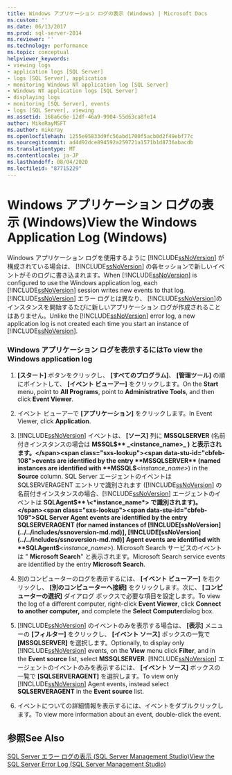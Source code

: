 ```yaml
---
title: Windows アプリケーション ログの表示 (Windows) | Microsoft Docs
ms.custom: ''
ms.date: 06/13/2017
ms.prod: sql-server-2014
ms.reviewer: ''
ms.technology: performance
ms.topic: conceptual
helpviewer_keywords:
- viewing logs
- application logs [SQL Server]
- logs [SQL Server], application
- monitoring Windows NT application log [SQL Server]
- Windows NT application logs [SQL Server]
- displaying logs
- monitoring [SQL Server], events
- logs [SQL Server], viewing
ms.assetid: 168a6c6e-12df-46a9-9904-55d63ca8fe14
author: MikeRayMSFT
ms.author: mikeray
ms.openlocfilehash: 1255e95833d9fc56abd1700f5acb0d2f49ebf77c
ms.sourcegitcommit: ad4d92dce894592a259721a1571b1d8736abacdb
ms.translationtype: MT
ms.contentlocale: ja-JP
ms.lasthandoff: 08/04/2020
ms.locfileid: "87715229"
---
```

# <a name="view-the-windows-application-log-windows"></a><span data-ttu-id="cbfeb-102">Windows アプリケーション ログの表示 (Windows)</span><span class="sxs-lookup"><span data-stu-id="cbfeb-102">View the Windows Application Log (Windows)</span></span>
  <span data-ttu-id="cbfeb-103">Windows アプリケーション ログを使用するように [!INCLUDE[ssNoVersion](../../includes/ssnoversion-md.md)] が構成されている場合は、 [!INCLUDE[ssNoVersion](../../includes/ssnoversion-md.md)] の各セッションで新しいイベントがそのログに書き込まれます。</span><span class="sxs-lookup"><span data-stu-id="cbfeb-103">When [!INCLUDE[ssNoVersion](../../includes/ssnoversion-md.md)] is configured to use the Windows application log, each [!INCLUDE[ssNoVersion](../../includes/ssnoversion-md.md)] session writes new events to that log.</span></span> <span data-ttu-id="cbfeb-104">[!INCLUDE[ssNoVersion](../../includes/ssnoversion-md.md)] エラー ログとは異なり、 [!INCLUDE[ssNoVersion](../../includes/ssnoversion-md.md)]のインスタンスを開始するたびに新しいアプリケーション ログが作成されることはありません。</span><span class="sxs-lookup"><span data-stu-id="cbfeb-104">Unlike the [!INCLUDE[ssNoVersion](../../includes/ssnoversion-md.md)] error log, a new application log is not created each time you start an instance of [!INCLUDE[ssNoVersion](../../includes/ssnoversion-md.md)].</span></span>  
  
### <a name="to-view-the-windows-application-log"></a><span data-ttu-id="cbfeb-105">Windows アプリケーション ログを表示するには</span><span class="sxs-lookup"><span data-stu-id="cbfeb-105">To view the Windows application log</span></span>  
  
1.  <span data-ttu-id="cbfeb-106">**[スタート]** ボタンをクリックし、 **[すべてのプログラム]**、 **[管理ツール]** の順にポイントして、 **[イベント ビューアー]** をクリックします。</span><span class="sxs-lookup"><span data-stu-id="cbfeb-106">On the **Start** menu, point to **All Programs**, point to **Administrative Tools**, and then click **Event Viewer**.</span></span>  
  
2.  <span data-ttu-id="cbfeb-107">イベント ビューアーで **[アプリケーション]** をクリックします。</span><span class="sxs-lookup"><span data-stu-id="cbfeb-107">In Event Viewer, click **Application**.</span></span>  
  
3.  [!INCLUDE[ssNoVersion](../../includes/ssnoversion-md.md)] <span data-ttu-id="cbfeb-108">イベントは、 **[ソース]** 列に **MSSQLSERVER** (名前付きインスタンスの場合は **MSSQL$** _<instance_name>_ ) と表示されます。</span><span class="sxs-lookup"><span data-stu-id="cbfeb-108">events are identified by the entry **MSSQLSERVER** (named instances are identified with **MSSQL$**_<instance_name>_) in the **Source** column.</span></span> <span data-ttu-id="cbfeb-109">SQL Server エージェントのイベントは SQLSERVERAGENT エントリで識別されます ([!INCLUDE[ssNoVersion](../../includes/ssnoversion-md.md)] の名前付きインスタンスの場合、[!INCLUDE[ssNoVersion](../../includes/ssnoversion-md.md)] エージェントのイベントは **SQLAgent$** \<*instance_name*> で識別されます)。</span><span class="sxs-lookup"><span data-stu-id="cbfeb-109">SQL Server Agent events are identified by the entry SQLSERVERAGENT (for named instances of [!INCLUDE[ssNoVersion](../../includes/ssnoversion-md.md)], [!INCLUDE[ssNoVersion](../../includes/ssnoversion-md.md)] Agent events are identified with **SQLAgent$**\<*instance_name*>).</span></span> <span data-ttu-id="cbfeb-110">Microsoft Search サービスのイベントは " **Microsoft Search**" と表示されます。</span><span class="sxs-lookup"><span data-stu-id="cbfeb-110">Microsoft Search service events are identified by the entry **Microsoft Search**.</span></span>  
  
4.  <span data-ttu-id="cbfeb-111">別のコンピューターのログを表示するには、 **[イベント ビューアー]** を右クリックし、 **[別のコンピューターへ接続]** をクリックします。次に、 **[コンピューターの選択]** ダイアログ ボックスで必要な項目を設定します。</span><span class="sxs-lookup"><span data-stu-id="cbfeb-111">To view the log of a different computer, right-click **Event Viewer**, click **Connect to another computer,** and complete the **Select Computer**dialog box.</span></span>  
  
5.  <span data-ttu-id="cbfeb-112">[!INCLUDE[ssNoVersion](../../includes/ssnoversion-md.md)] のイベントのみを表示する場合は、 **[表示]** メニューの **[フィルター]** をクリックし、 **[イベント ソース]** ボックスの一覧で **[MSSQLSERVER]** を選択します。</span><span class="sxs-lookup"><span data-stu-id="cbfeb-112">Optionally, to display only [!INCLUDE[ssNoVersion](../../includes/ssnoversion-md.md)] events, on the **View** menu click **Filter**, and in the **Event source** list, select **MSSQLSERVER**.</span></span> <span data-ttu-id="cbfeb-113">[!INCLUDE[ssNoVersion](../../includes/ssnoversion-md.md)] エージェントのイベントのみを表示するには、 **[イベント ソース]** ボックスの一覧で **[SQLSERVERAGENT]** を選択します。</span><span class="sxs-lookup"><span data-stu-id="cbfeb-113">To view only [!INCLUDE[ssNoVersion](../../includes/ssnoversion-md.md)] Agent events, instead select **SQLSERVERAGENT** in the **Event source** list.</span></span>  
  
6.  <span data-ttu-id="cbfeb-114">イベントについての詳細情報を表示するには、イベントをダブルクリックします。</span><span class="sxs-lookup"><span data-stu-id="cbfeb-114">To view more information about an event, double-click the event.</span></span>  
  
## <a name="see-also"></a><span data-ttu-id="cbfeb-115">参照</span><span class="sxs-lookup"><span data-stu-id="cbfeb-115">See Also</span></span>  
 [<span data-ttu-id="cbfeb-116">SQL Server エラー ログの表示 &#40;SQL Server Management Studio&#41;</span><span class="sxs-lookup"><span data-stu-id="cbfeb-116">View the SQL Server Error Log &#40;SQL Server Management Studio&#41;</span></span>](../../ssms/sql-server-management-studio-ssms.md)  
  
  
